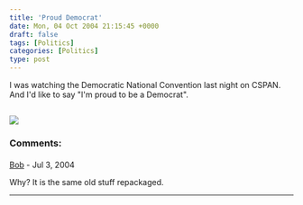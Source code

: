 ```yaml
---
title: 'Proud Democrat'
date: Mon, 04 Oct 2004 21:15:45 +0000
draft: false
tags: [Politics]
categories: [Politics]
type: post
---
```


I was watching the Democratic National Convention last night on CSPAN. And I'd like to say "I'm proud to be a Democrat".

![](http://www.johnkerry.com/images/shell/jklogo.gif)
---
### Comments:
####
[Bob]( "") - <time datetime="2004-07-28 11:06:41">Jul 3, 2004</time>

Why? It is the same old stuff repackaged.
<hr />
